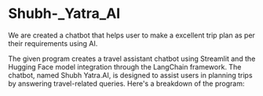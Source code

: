 # Shubh-_Yatra_AI
We are created a chatbot that helps user to make a excellent trip plan as per their requirements using AI.

The given program creates a travel assistant chatbot using Streamlit and the Hugging Face model integration through the LangChain framework. The chatbot, named Shubh Yatra.AI, is designed to assist users in planning trips by answering travel-related queries. Here's a breakdown of the program:
